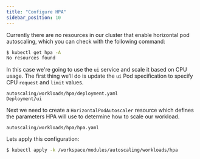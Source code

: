 ```yaml
---
title: "Configure HPA"
sidebar_position: 10
---
```


Currently there are no resources in our cluster that enable horizontal pod autoscaling, which you can check with the following command:

```bash expectError=true
$ kubectl get hpa -A
No resources found
```

In this case we're going to use the `ui` service and scale it based on CPU usage. The first thing we'll do is update the `ui` Pod specification to specify CPU `request` and `limit` values.

```kustomization
autoscaling/workloads/hpa/deployment.yaml
Deployment/ui
```

Next we need to create a `HorizontalPodAutoscaler` resource which defines the parameters HPA will use to determine how to scale our workload.

```file
autoscaling/workloads/hpa/hpa.yaml
```

Lets apply this configuration:

```bash
$ kubectl apply -k /workspace/modules/autoscaling/workloads/hpa
```
